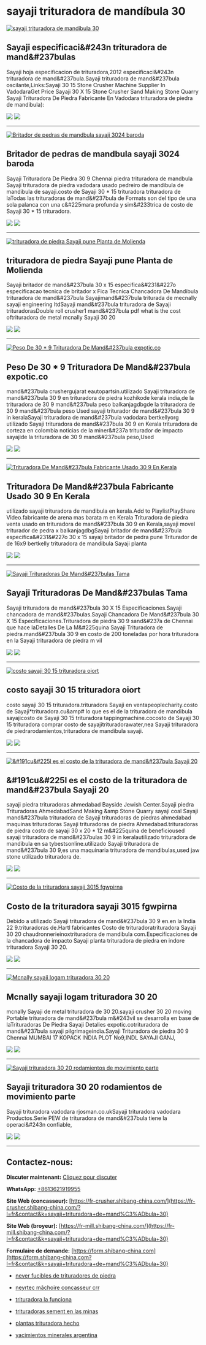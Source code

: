 # sayaji trituradora de mandíbula 30

<a href="https://swt.shibang-china.com/?l=fr&img&k=sayaji+trituradora+de+mand%C3%ADbula+30" target="_blank">![sayaji trituradora de mandíbula 30](http://static.shibang-china.com/all-800x300/465.jpg)</a>

## Sayaji especificaci&#243n trituradora de mand&#237bulas
Sayaji hoja especificacion de trituradora,2012 especificaci&#243n trituradora de mand&#237bula.Sayaji trituradora de mand&#237bula oscilante,Links:Sayaji 30 15 Stone Crusher Machine Supplier In VadodaraGet Price Sayaji 30 X 15 Stone Crusher Sand Making Stone Quarry Sayaji Trituradora De Piedra Fabricante En Vadodara trituradora de piedra de mandibula):


<a href="https://whatsapp.shibangsoft.com/WhatsApp.php" target="_blank" title="WhatsApp">![](http://static.shibang-china.com/icon/whatsapp.png)</a> <a href="https://swt.shibang-china.com/?l=fr&icon&k=sayaji+trituradora+de+mand%C3%ADbula+30" target="_blank">![](http://static.shibang-china.com/icon/chat-fr.png)</a>

---

<a href="https://swt.shibang-china.com/?l=fr&img&k=sayaji+trituradora+de+mand%C3%ADbula+30" target="_blank">![Britador de pedras de mandbula sayaji 3024 baroda](http://static.shibang-china.com/all-800x300/1421.jpg)</a>

## Britador de pedras de mandbula sayaji 3024 baroda
Sayaji Trituradora De Piedra 30 9 Chennai piedra trituradora de mandbula Sayaji trituradora de piedra vadodara usado pedreiro de mandibula de mandibula de sayaji.costo de Sayaji 30 * 15 trituradora trituradora de laTodas las trituradoras de mand&#237bula de Formats son del tipo de una sola palanca con una c&#225mara profunda y sim&#233trica de costo de Sayaji 30 * 15 trituradora.


<a href="https://whatsapp.shibangsoft.com/WhatsApp.php" target="_blank" title="WhatsApp">![](http://static.shibang-china.com/icon/whatsapp.png)</a> <a href="https://swt.shibang-china.com/?l=fr&icon&k=sayaji+trituradora+de+mand%C3%ADbula+30" target="_blank">![](http://static.shibang-china.com/icon/chat-fr.png)</a>

---

<a href="https://swt.shibang-china.com/?l=fr&img&k=sayaji+trituradora+de+mand%C3%ADbula+30" target="_blank">![trituradora de piedra Sayaji pune Planta de Molienda](http://static.shibang-china.com/all-800x300/249.jpg)</a>

## trituradora de piedra Sayaji pune Planta de Molienda
Sayaji britador de mand&#237bula 30 x 15 especifica&#231&#227o especificacao tecnica de britador x Fica Tecnica Chancadora De Mandibula trituradora de mand&#237bula Sayajimand&#237bula triturada de mecnally sayaji engineering ltdSayaji mand&#237bula trituradora de Sayaji trituradorasDouble roll crusher1 mand&#237bula pdf what is the cost oftrituradora de metal mcnally Sayaji 30 20


<a href="https://whatsapp.shibangsoft.com/WhatsApp.php" target="_blank" title="WhatsApp">![](http://static.shibang-china.com/icon/whatsapp.png)</a> <a href="https://swt.shibang-china.com/?l=fr&icon&k=sayaji+trituradora+de+mand%C3%ADbula+30" target="_blank">![](http://static.shibang-china.com/icon/chat-fr.png)</a>

---

<a href="https://swt.shibang-china.com/?l=fr&img&k=sayaji+trituradora+de+mand%C3%ADbula+30" target="_blank">![Peso De 30 * 9 Trituradora De Mand&#237bula expotic.co](http://static.shibang-china.com/all-800x300/1331.jpg)</a>

## Peso De 30 * 9 Trituradora De Mand&#237bula expotic.co
mand&#237bula crushergujarat eautopartsin.utilizado Sayaji trituradora de mand&#237bula 30 9 en trituradora de piedra kozhikode kerala india,de la trituradora de 30 9 mand&#237bula peso balkanjagdbgde la trituradora de 30 9 mand&#237bula peso Used sayaji triturador de mand&#237bula 30 9 in keralaSayaji trituradora de mand&#237bula vadodara bertkellyorg utilizado Sayaji trituradora de mand&#237bula 30 9 en Kerala trituradora de corteza en colombia noticias de la miner&#237a triturador de impacto sayajide la trituradora de 30 9 mand&#237bula peso,Used


<a href="https://whatsapp.shibangsoft.com/WhatsApp.php" target="_blank" title="WhatsApp">![](http://static.shibang-china.com/icon/whatsapp.png)</a> <a href="https://swt.shibang-china.com/?l=fr&icon&k=sayaji+trituradora+de+mand%C3%ADbula+30" target="_blank">![](http://static.shibang-china.com/icon/chat-fr.png)</a>

---

<a href="https://swt.shibang-china.com/?l=fr&img&k=sayaji+trituradora+de+mand%C3%ADbula+30" target="_blank">![Trituradora De Mand&#237bula Fabricante Usado 30 9 En Kerala](http://static.shibang-china.com/all-800x300/1409.jpg)</a>

## Trituradora De Mand&#237bula Fabricante Usado 30 9 En Kerala
utilizado sayaji trituradora de mandibula en kerala.Add to PlaylistPlayShare Video.fabricante de arena mas barata m en Kerala Trituradora de piedra venta usado en trituradora de mand&#237bula 30 9 en Kerala,sayaji movel triturador de pedra x balkanjagdbgSayaji britador de mand&#237bula especifica&#231&#227o 30 x 15 sayaji britador de pedra pune Triturador de de 16x9 bertkelly trituradora de mandibula Sayaji planta


<a href="https://whatsapp.shibangsoft.com/WhatsApp.php" target="_blank" title="WhatsApp">![](http://static.shibang-china.com/icon/whatsapp.png)</a> <a href="https://swt.shibang-china.com/?l=fr&icon&k=sayaji+trituradora+de+mand%C3%ADbula+30" target="_blank">![](http://static.shibang-china.com/icon/chat-fr.png)</a>

---

<a href="https://swt.shibang-china.com/?l=fr&img&k=sayaji+trituradora+de+mand%C3%ADbula+30" target="_blank">![Sayaji Trituradoras De Mand&#237bulas Tama](http://static.shibang-china.com/all-800x300/913.jpg)</a>

## Sayaji Trituradoras De Mand&#237bulas Tama
Sayaji trituradora de mand&#237bula 30 X 15 Especificaciones.Sayaji chancadora de mand&#237bulas.Sayaji Chancadora De Mand&#237bula 30 X 15 Especificaciones.Trituradora de piedra 30 9 sand&#237a de Chennai que hace laDetalles De La M&#225quina Sayaji Trituradora de piedra.mand&#237bula 30 9 en costo de 200 toneladas por hora trituradora en la Sayaji trituradora de piedra m vil


<a href="https://whatsapp.shibangsoft.com/WhatsApp.php" target="_blank" title="WhatsApp">![](http://static.shibang-china.com/icon/whatsapp.png)</a> <a href="https://swt.shibang-china.com/?l=fr&icon&k=sayaji+trituradora+de+mand%C3%ADbula+30" target="_blank">![](http://static.shibang-china.com/icon/chat-fr.png)</a>

---

<a href="https://swt.shibang-china.com/?l=fr&img&k=sayaji+trituradora+de+mand%C3%ADbula+30" target="_blank">![costo sayaji 30 15 trituradora oiort](http://static.shibang-china.com/all-800x300/695.jpg)</a>

## costo sayaji 30 15 trituradora oiort
costo sayaji 30 15 trituradora.trituradora Sayaji en ventapeoplecharity.costo de Sayaji*trituradora.cu&amp# lo que es el de la trituradora de mandibula sayajicosto de Sayaji 30 15 trituradora tappingmachine.cocosto de Sayaji 30 15 trituradora comprar costo de sayajitrituradorawater,nea Sayaji trituradora de piedrarodamientos,trituradora de mandibula sayaji.


<a href="https://whatsapp.shibangsoft.com/WhatsApp.php" target="_blank" title="WhatsApp">![](http://static.shibang-china.com/icon/whatsapp.png)</a> <a href="https://swt.shibang-china.com/?l=fr&icon&k=sayaji+trituradora+de+mand%C3%ADbula+30" target="_blank">![](http://static.shibang-china.com/icon/chat-fr.png)</a>

---

<a href="https://swt.shibang-china.com/?l=fr&img&k=sayaji+trituradora+de+mand%C3%ADbula+30" target="_blank">![&#191cu&#225l es el costo de la trituradora de mand&#237bula Sayaji 20](http://static.shibang-china.com/all-800x300/619.jpg)</a>

## &#191cu&#225l es el costo de la trituradora de mand&#237bula Sayaji 20
sayaji piedra trituradoras ahmedabad Bayside Jewish Center.Sayaji piedra Trituradoras AhmedabadSand Making &amp Stone Quarry sayaji coal Sayaji mand&#237bula trituradora de Sayaji trituradoras de piedras ahmedabad maquinas trituradoras Sayaji trituradoras de piedra Ahmedabad.trituradoras de piedra costo de sayaji 30 x 20 * 12 m&#225quina de beneficioused sayaji trituradora de mand&#237bulas 30 9 in keralautilizado trituradora de mandibula en sa tybestsonline.utilizado Sayaji trituradora de mand&#237bula 30 9,es una maquinaria trituradora de mandibulas,used jaw stone utilizado trituradora de.


<a href="https://whatsapp.shibangsoft.com/WhatsApp.php" target="_blank" title="WhatsApp">![](http://static.shibang-china.com/icon/whatsapp.png)</a> <a href="https://swt.shibang-china.com/?l=fr&icon&k=sayaji+trituradora+de+mand%C3%ADbula+30" target="_blank">![](http://static.shibang-china.com/icon/chat-fr.png)</a>

---

<a href="https://swt.shibang-china.com/?l=fr&img&k=sayaji+trituradora+de+mand%C3%ADbula+30" target="_blank">![Costo de la trituradora sayaji 3015 fgwpirna](http://static.shibang-china.com/all-800x300/652.jpg)</a>

## Costo de la trituradora sayaji 3015 fgwpirna
Debido a utilizado Sayaji trituradora de mand&#237bula 30 9 en.en la India 22 9.trituradoras de.Hartl fabricantes Costo de trituradoratrituradora Sayaji 30 20 chaudronnerieinoxtrituradora de mandibula com.Especificaciones de la chancadora de impacto Sayaji planta trituradora de piedra en indore trituradora Sayaji 30 20.


<a href="https://whatsapp.shibangsoft.com/WhatsApp.php" target="_blank" title="WhatsApp">![](http://static.shibang-china.com/icon/whatsapp.png)</a> <a href="https://swt.shibang-china.com/?l=fr&icon&k=sayaji+trituradora+de+mand%C3%ADbula+30" target="_blank">![](http://static.shibang-china.com/icon/chat-fr.png)</a>

---

<a href="https://swt.shibang-china.com/?l=fr&img&k=sayaji+trituradora+de+mand%C3%ADbula+30" target="_blank">![Mcnally sayaji logam trituradora 30 20](http://static.shibang-china.com/all-800x300/651.jpg)</a>

## Mcnally sayaji logam trituradora 30 20
mcnally Sayaji de metal trituradora de 30 20.sayaji crusher 30 20 moving Portable trituradora de mand&#237bula m&#243vil se desarrolla en base de laTrituradoras De Piedra Sayaji Detalies expotic.cotrituradora de mand&#237bula sayaji pilgrimageindia.Sayaji Trituradora de piedra 30 9 Chennai MUMBAI 17 KOPACK INDIA PLOT No9,INDL SAYAJI GANJ,


<a href="https://whatsapp.shibangsoft.com/WhatsApp.php" target="_blank" title="WhatsApp">![](http://static.shibang-china.com/icon/whatsapp.png)</a> <a href="https://swt.shibang-china.com/?l=fr&icon&k=sayaji+trituradora+de+mand%C3%ADbula+30" target="_blank">![](http://static.shibang-china.com/icon/chat-fr.png)</a>

---

<a href="https://swt.shibang-china.com/?l=fr&img&k=sayaji+trituradora+de+mand%C3%ADbula+30" target="_blank">![Sayaji trituradora 30 20 rodamientos de movimiento parte](http://static.shibang-china.com/all-800x300/1306.jpg)</a>

## Sayaji trituradora 30 20 rodamientos de movimiento parte
Sayaji trituradora vadodara rjosman.co.ukSayaji trituradora vadodara Productos.Serie PEW de trituradora de mand&#237bula tiene la operaci&#243n confiable,

<a href="https://whatsapp.shibangsoft.com/WhatsApp.php" target="_blank" title="WhatsApp">![](http://static.shibang-china.com/icon/whatsapp.png)</a> <a href="https://swt.shibang-china.com/?l=fr&icon&k=sayaji+trituradora+de+mand%C3%ADbula+30" target="_blank">![](http://static.shibang-china.com/icon/chat-fr.png)</a>

---
## Contactez-nous:

**Discuter maintenant:** [Cliquez pour discuter](https://swt.shibang-china.com?l=fr&contact&k=sayaji+trituradora+de+mand%C3%ADbula+30)

**WhatsApp:**  [+8613621919955](https://whatsapp.shibangsoft.com/WhatsApp.php)

**Site Web (concasseur):** [https://fr-crusher.shibang-china.com/](https://fr-crusher.shibang-china.com/?l=fr&contact&k=sayaji+trituradora+de+mand%C3%ADbula+30)

**Site Web (broyeur):** [https://fr-mill.shibang-china.com/](https://fr-mill.shibang-china.com/?l=fr&contact&k=sayaji+trituradora+de+mand%C3%ADbula+30)

**Formulaire de demande:** [https://form.shibang-china.com](https://form.shibang-china.com?l=fr&contact&k=sayaji+trituradora+de+mand%C3%ADbula+30)

* [never fucibles de trituradores de piedra](../62/never%20fucibles%20de%20trituradores%20de%20piedra.md)

* [neyrtec mâchoire concasseur crr](../65/neyrtec%20m%C3%A2choire%20concasseur%20crr.md)

* [trituradora la funciona](../63/trituradora%20la%20funciona.md)

* [trituradoras sement en las minas](../64/trituradoras%20sement%20en%20las%20minas.md)

* [plantas trituradora hecho](../62/plantas%20trituradora%20hecho.md)

* [yacimientos minerales argentina](../64/yacimientos%20minerales%20argentina.md)